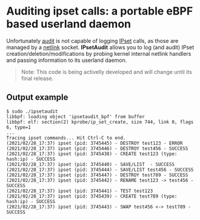 # Auditing ipset calls: a portable eBPF based userland daemon

Unfortunately [audit](https://github.com/linux-audit/audit-documentation/wiki) is not capable of logging
[IPset](https://en.wikipedia.org/wiki/Netfilter#ipset) calls, as those are managed by a
[netlink](https://en.wikipedia.org/wiki/Netlink) socket. **IPsetAudit** allows you to log (and audit)
IPset creation/deletion/modifications by probing kernel internal netlink handlers and passing information
to its userland daemon.

> Note: This code is being activelly developed and will change until its final release.

## Output example

```
$ sudo ./ipsetaudit
libbpf: loading object 'ipsetaudit_bpf' from buffer
libbpf: elf: section(2) kprobe/ip_set_create, size 744, link 0, flags 6, type=1
...
Tracing ipset commands... Hit Ctrl-C to end.
(2021/02/28_17:37) ipset (pid: 3745445) - DESTROY test123 - ERROR
(2021/02/28_17:37) ipset (pid: 3745446) - DESTROY test456 - SUCCESS
(2021/02/28_17:37) ipset (pid: 3745438) - CREATE test123 (type: hash:ip) - SUCCESS
(2021/02/28_17:37) ipset (pid: 3745440) - SAVE/LIST  - SUCCESS
(2021/02/28_17:37) ipset (pid: 3745444) - SAVE/LIST test456 - SUCCESS
(2021/02/28_17:37) ipset (pid: 3745447) - DESTROY test789 - SUCCESS
(2021/02/28_17:37) ipset (pid: 3745442) - RENAME test123 -> test456 - SUCCESS
(2021/02/28_17:37) ipset (pid: 3745441) - TEST test123
(2021/02/28_17:37) ipset (pid: 3745439) - CREATE test789 (type: hash:ip) - SUCCESS
(2021/02/28_17:37) ipset (pid: 3745443) - SWAP test456 <-> test789 - SUCCESS
```
